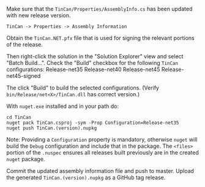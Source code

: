 Make sure that the `TinCan/Properties/AssemblyInfo.cs` has been updated with new release version.

    TinCan -> Properties -> Assembly Information

Obtain the `TinCan.NET.pfx` file that is used for signing the relevant portions of the release.

Then right-click the solution in the "Solution Explorer" view and select "Batch Build...". Check the "Build" checkbox for the following `TinCan` configurations:
Release-net35
Release-net40
Release-net45
Release-net45-signed

The click "Build" to build the selected configurations. (Verify `bin/Release/net<X>/TinCan.dll` has correct version.)

With `nuget.exe` installed and in your path do:

    cd TinCan
    nuget pack TinCan.csproj -sym -Prop Configuration=Release-net35
    nuget push TinCan.(version).nupkg

Note: Providing a `Configuration` property is mandatory, otherwise `nuget` will build the `Debug` configuration and include that in the package. The `<files>` portion of the `.nuspec` ensures all releases built previously are in the created `nuget` package.

Commit the updated assembly information file and push to master. Upload the generated `TinCan.(version).nupkg` as a GitHub tag release.
